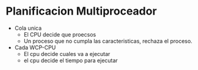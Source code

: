 # Planificacion Multiproceador
- Cola unica
    - El CPU decide que proecsos 
    - Un proceso que no cumpla las caracteristicas, rechaza el proceso.
- Cada WCP-CPU
    - El cpu decide cuales va a ejecutar
    - el cpu decide el tiempo para ejecutar